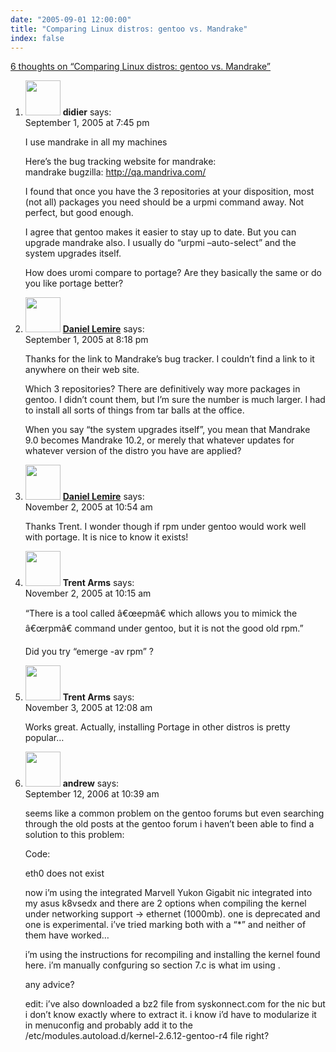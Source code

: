 ```yaml
---
date: "2005-09-01 12:00:00"
title: "Comparing Linux distros: gentoo vs. Mandrake"
index: false
---
```


[6 thoughts on &ldquo;Comparing Linux distros: gentoo vs. Mandrake&rdquo;](/lemire/blog/2005/09-01-comparing-linux-distros-gentoo-vs-mandrake)

<ol class="comment-list">
<li id="comment-2456" class="comment even thread-even depth-1">
<div class="comment-author vcard">
<img alt src="https://secure.gravatar.com/avatar/8909b685c00f95f7fbe91b7437c507e5?s=56&#038;d=mm&#038;r=g" srcset="https://secure.gravatar.com/avatar/8909b685c00f95f7fbe91b7437c507e5?s=112&#038;d=mm&#038;r=g 2x" class="avatar avatar-56 photo" height="56" width="56" decoding="async" /> <b class="fn">didier</b> <span class="says">says:</span> </div>
<div class="comment-metadata"><time datetime="2005-09-01T19:45:25+00:00">September 1, 2005 at 7:45 pm</time></a> </div>
<div class="comment-content">
<p>I use mandrake in all my machines</p>
<p>Here&rsquo;s the bug tracking website for mandrake:<br/>
mandrake bugzilla: <a href="http://qa.mandriva.com/" rel="nofollow ugc">http://qa.mandriva.com/</a></p>
<p>I found that once you have the 3 repositories at your disposition, most (not all) packages you need should be a urpmi command away. Not perfect, but good enough.</p>
<p>I agree that gentoo makes it easier to stay up to date. But you can upgrade mandrake also. I usually do &ldquo;urpmi &#8211;auto-select&rdquo; and the system upgrades itself.</p>
<p>How does uromi compare to portage? Are they basically the same or do you like portage better?</p>
</div>
</li>
<li id="comment-2457" class="comment odd alt thread-odd thread-alt depth-1">
<div class="comment-author vcard">
<img alt src="https://secure.gravatar.com/avatar/9c8641f1aebb6763ecf07d31107db2c6?s=56&#038;d=mm&#038;r=g" srcset="https://secure.gravatar.com/avatar/9c8641f1aebb6763ecf07d31107db2c6?s=112&#038;d=mm&#038;r=g 2x" class="avatar avatar-56 photo" height="56" width="56" decoding="async" /> <b class="fn"><a href="https://lemire.me/blog/" class="url" rel="ugc">Daniel Lemire</a></b> <span class="says">says:</span> </div>
<div class="comment-metadata"><time datetime="2005-09-01T20:18:09+00:00">September 1, 2005 at 8:18 pm</time></a> </div>
<div class="comment-content">
<p>Thanks for the link to Mandrake&rsquo;s bug tracker. I couldn&rsquo;t find a link to it anywhere on their web site.</p>
<p>Which 3 repositories? There are definitively way more packages in gentoo. I didn&rsquo;t count them, but I&rsquo;m sure the number is much larger. I had to install all sorts of things from tar balls at the office.</p>
<p>When you say &ldquo;the system upgrades itself&rdquo;, you mean that Mandrake 9.0 becomes Mandrake 10.2, or merely that whatever updates for whatever version of the distro you have are applied?</p>
</div>
</li>
<li id="comment-3260" class="comment even thread-even depth-1">
<div class="comment-author vcard">
<img alt src="https://secure.gravatar.com/avatar/9c8641f1aebb6763ecf07d31107db2c6?s=56&#038;d=mm&#038;r=g" srcset="https://secure.gravatar.com/avatar/9c8641f1aebb6763ecf07d31107db2c6?s=112&#038;d=mm&#038;r=g 2x" class="avatar avatar-56 photo" height="56" width="56" loading="lazy" decoding="async" /> <b class="fn"><a href="https://lemire.me/blog/" class="url" rel="ugc">Daniel Lemire</a></b> <span class="says">says:</span> </div>
<div class="comment-metadata"><time datetime="2005-11-02T10:54:38+00:00">November 2, 2005 at 10:54 am</time></a> </div>
<div class="comment-content">
<p>Thanks Trent. I wonder though if rpm under gentoo would work well with portage. It is nice to know it exists!</p>
</div>
</li>
<li id="comment-3259" class="comment odd alt thread-odd thread-alt depth-1">
<div class="comment-author vcard">
<img alt src="https://secure.gravatar.com/avatar/?s=56&#038;d=mm&#038;r=g" srcset="https://secure.gravatar.com/avatar/?s=112&#038;d=mm&#038;r=g 2x" class="avatar avatar-56 photo avatar-default" height="56" width="56" loading="lazy" decoding="async" /> <b class="fn">Trent Arms</b> <span class="says">says:</span> </div>
<div class="comment-metadata"><time datetime="2005-11-02T10:15:46+00:00">November 2, 2005 at 10:15 am</time></a> </div>
<div class="comment-content">
<p>&ldquo;There is a tool called â€œepmâ€ which allows you to mimick the â€œrpmâ€ command under gentoo, but it is not the good old rpm.&rdquo;</p>
<p>Did you try &ldquo;emerge -av rpm&rdquo; ?</p>
</div>
</li>
<li id="comment-3262" class="comment even thread-even depth-1">
<div class="comment-author vcard">
<img alt src="https://secure.gravatar.com/avatar/?s=56&#038;d=mm&#038;r=g" srcset="https://secure.gravatar.com/avatar/?s=112&#038;d=mm&#038;r=g 2x" class="avatar avatar-56 photo avatar-default" height="56" width="56" loading="lazy" decoding="async" /> <b class="fn">Trent Arms</b> <span class="says">says:</span> </div>
<div class="comment-metadata"><time datetime="2005-11-03T00:08:53+00:00">November 3, 2005 at 12:08 am</time></a> </div>
<div class="comment-content">
<p>Works great. Actually, installing Portage in other distros is pretty popular&#8230;</p>
</div>
</li>
<li id="comment-29137" class="comment odd alt thread-odd thread-alt depth-1">
<div class="comment-author vcard">
<img alt src="https://secure.gravatar.com/avatar/601f8e7e85d7eee65e565478a49e5d4f?s=56&#038;d=mm&#038;r=g" srcset="https://secure.gravatar.com/avatar/601f8e7e85d7eee65e565478a49e5d4f?s=112&#038;d=mm&#038;r=g 2x" class="avatar avatar-56 photo" height="56" width="56" loading="lazy" decoding="async" /> <b class="fn">andrew</b> <span class="says">says:</span> </div>
<div class="comment-metadata"><time datetime="2006-09-12T10:39:00+00:00">September 12, 2006 at 10:39 am</time></a> </div>
<div class="comment-content">
<p>seems like a common problem on the gentoo forums but even searching through the old posts at the gentoo forum i haven&rsquo;t been able to find a solution to this problem:</p>
<p>Code:</p>
<p>eth0 does not exist</p>
<p>now i&rsquo;m using the integrated Marvell Yukon Gigabit nic integrated into my asus k8vsedx and there are 2 options when compiling the kernel under networking support -&gt; ethernet (1000mb). one is deprecated and one is experimental. i&rsquo;ve tried marking both with a &ldquo;*&rdquo; and neither of them have worked&#8230;</p>
<p>i&rsquo;m using the instructions for recompiling and installing the kernel found here. i&rsquo;m manually confguring so section 7.c is what im using .</p>
<p>any advice?</p>
<p>edit: i&rsquo;ve also downloaded a bz2 file from syskonnect.com for the nic but i don&rsquo;t know exactly where to extract it. i know i&rsquo;d have to modularize it in menuconfig and probably add it to the /etc/modules.autoload.d/kernel-2.6.12-gentoo-r4 file right?</p>
</div>
</li>
</ol>
